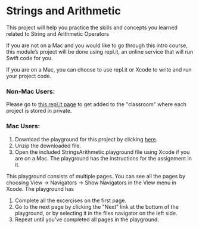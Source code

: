 # Strings and Arithmetic

This project will help you practice the skills and concepts you learned related to String and Arithmetic Operators

If you are not on a Mac and you would like to go through this intro course, this module’s project will be done using repl.it, an online service that will run Swift code for you.

If you are on a Mac, you can choose to use repl.it or Xcode to write and run your project code.

### Non-Mac Users:

Please go to [this repl.it page](https://repl.it/classroom/invite/dPzQZNZ) to get added to the "classroom" where each project is stored in private. 
### Mac Users:

1. Download the playground for this project by clicking [here](https://github.com/LambdaSchool/StringsAndArithmetic/archive/master.zip). 
2. Unzip the downloaded file.
3. Open the included StringsArithmetic.playground file using Xcode if you are on a Mac. The playground has the instructions for the assignment in it.

This playground consists of multiple pages. You can see all the pages by choosing View -> Navigators -> Show Navigators in the View menu in Xcode. The playground has

1. Complete all the excercises on the first page.
2. Go to the next page by clicking the "Next" link at the bottom of the playground, or by selecting it in the files navigator on the left side.
3. Repeat until you've completed all pages in the playground.
